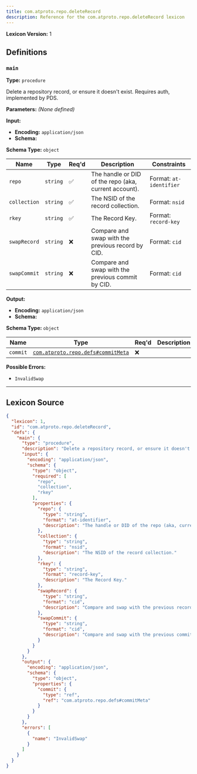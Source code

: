 ```yaml
---
title: com.atproto.repo.deleteRecord
description: Reference for the com.atproto.repo.deleteRecord lexicon
---
```

**Lexicon Version:** 1

## Definitions

<a name="main"></a>
### `main`

**Type:** `procedure`

Delete a repository record, or ensure it doesn't exist. Requires auth, implemented by PDS.

**Parameters:** _(None defined)_

**Input:**

- **Encoding:** `application/json`
- **Schema:**

**Schema Type:** `object`

| Name | Type | Req'd  | Description | Constraints |
|------|------|----------|-------------|-------------|
| `repo` | `string` | ✅  | The handle or DID of the repo (aka, current account). | Format: `at-identifier` |
| `collection` | `string` | ✅  | The NSID of the record collection. | Format: `nsid` |
| `rkey` | `string` | ✅  | The Record Key. | Format: `record-key` |
| `swapRecord` | `string` | ❌  | Compare and swap with the previous record by CID. | Format: `cid` |
| `swapCommit` | `string` | ❌  | Compare and swap with the previous commit by CID. | Format: `cid` |
**Output:**

- **Encoding:** `application/json`
- **Schema:**

**Schema Type:** `object`

| Name | Type | Req'd  | Description | Constraints |
|------|------|----------|-------------|-------------|
| `commit` | [`com.atproto.repo.defs#commitMeta`](lexicons/com/atproto/repo/defs#commitMeta) | ❌  |  |  |
**Possible Errors:**

- `InvalidSwap`

---

## Lexicon Source
```json
{
  "lexicon": 1,
  "id": "com.atproto.repo.deleteRecord",
  "defs": {
    "main": {
      "type": "procedure",
      "description": "Delete a repository record, or ensure it doesn't exist. Requires auth, implemented by PDS.",
      "input": {
        "encoding": "application/json",
        "schema": {
          "type": "object",
          "required": [
            "repo",
            "collection",
            "rkey"
          ],
          "properties": {
            "repo": {
              "type": "string",
              "format": "at-identifier",
              "description": "The handle or DID of the repo (aka, current account)."
            },
            "collection": {
              "type": "string",
              "format": "nsid",
              "description": "The NSID of the record collection."
            },
            "rkey": {
              "type": "string",
              "format": "record-key",
              "description": "The Record Key."
            },
            "swapRecord": {
              "type": "string",
              "format": "cid",
              "description": "Compare and swap with the previous record by CID."
            },
            "swapCommit": {
              "type": "string",
              "format": "cid",
              "description": "Compare and swap with the previous commit by CID."
            }
          }
        }
      },
      "output": {
        "encoding": "application/json",
        "schema": {
          "type": "object",
          "properties": {
            "commit": {
              "type": "ref",
              "ref": "com.atproto.repo.defs#commitMeta"
            }
          }
        }
      },
      "errors": [
        {
          "name": "InvalidSwap"
        }
      ]
    }
  }
}
```
